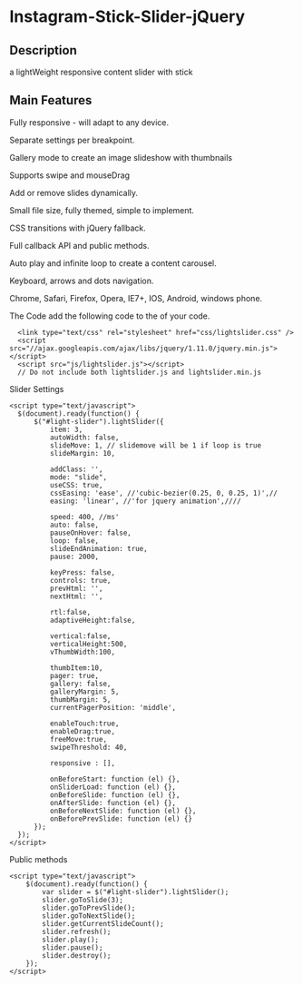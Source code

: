 # Instagram-Stick-Slider-jQuery


Description
---------------------------------------------------------------------------------------------------------------------------------------
a lightWeight responsive content slider with stick

Main Features
---------------------------------------------------------------------------------------------------------------------------------------
  Fully responsive - will adapt to any device.
  
  Separate settings per breakpoint.
  
  Gallery mode to create an image slideshow with thumbnails
  
  Supports swipe and mouseDrag
  
  Add or remove slides dynamically.
  
  Small file size, fully themed, simple to implement.
  
  CSS transitions with jQuery fallback.
  
  Full callback API and public methods.
  
  Auto play and infinite loop to create a content carousel.
  
  Keyboard, arrows and dots navigation. 
  
  Chrome, Safari, Firefox, Opera, IE7+, IOS, Android, windows phone.
  
The Code 
  add the following code to the <head> of your code.
  
      <link type="text/css" rel="stylesheet" href="css/lightslider.css" />
      <script src="//ajax.googleapis.com/ajax/libs/jquery/1.11.0/jquery.min.js"></script>
      <script src="js/lightslider.js"></script>
      // Do not include both lightslider.js and lightslider.min.js

  Slider Settings
  
    <script type="text/javascript">
      $(document).ready(function() {
          $("#light-slider").lightSlider({
              item: 3,
              autoWidth: false,
              slideMove: 1, // slidemove will be 1 if loop is true
              slideMargin: 10,

              addClass: '',
              mode: "slide",
              useCSS: true,
              cssEasing: 'ease', //'cubic-bezier(0.25, 0, 0.25, 1)',//
              easing: 'linear', //'for jquery animation',////

              speed: 400, //ms'
              auto: false,
              pauseOnHover: false,
              loop: false,
              slideEndAnimation: true,
              pause: 2000,

              keyPress: false,
              controls: true,
              prevHtml: '',
              nextHtml: '',

              rtl:false,
              adaptiveHeight:false,

              vertical:false,
              verticalHeight:500,
              vThumbWidth:100,

              thumbItem:10,
              pager: true,
              gallery: false,
              galleryMargin: 5,
              thumbMargin: 5,
              currentPagerPosition: 'middle',

              enableTouch:true,
              enableDrag:true,
              freeMove:true,
              swipeThreshold: 40,

              responsive : [],

              onBeforeStart: function (el) {},
              onSliderLoad: function (el) {},
              onBeforeSlide: function (el) {},
              onAfterSlide: function (el) {},
              onBeforeNextSlide: function (el) {},
              onBeforePrevSlide: function (el) {}
          });
      });
    </script>

Public methods

    <script type="text/javascript">
        $(document).ready(function() {
            var slider = $("#light-slider").lightSlider();
            slider.goToSlide(3);
            slider.goToPrevSlide();
            slider.goToNextSlide();
            slider.getCurrentSlideCount();
            slider.refresh();
            slider.play();
            slider.pause();
            slider.destroy();
        });
    </script>
